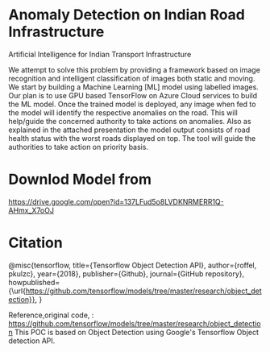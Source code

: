 # Anomaly Detection on Indian Road Infrastructure
Artificial Intelligence for Indian Transport Infrastructure

We attempt to solve this problem by providing a framework based on image recognition and intelligent classification of images both static and moving. We start by building a Machine Learning [ML] model using labelled images. 
Our plan is to use GPU based TensorFlow on Azure Cloud services to build the ML model. 
Once the trained model is deployed, any image when fed to the model will identify the respective anomalies on the road. This will help/guide the concerned authority to take actions on anomalies. Also as explained in the attached presentation the model output consists of road health status with the worst roads displayed on top. The tool will guide the authorities to take action on priority basis.


# Downlod Model from
https://drive.google.com/open?id=137LFud5o8LVDKNRMERR1Q-AHmx_X7oOJ







# Citation
@misc{tensorflow,
  title={Tensorflow Object Detection API},
  author={roffel, pkulzc},
  year={2018},
  publisher={Github},
  journal={GitHub repository},
  howpublished={\url{https://github.com/tensorflow/models/tree/master/research/object_detection}},
}


Reference,original code, : https://github.com/tensorflow/models/tree/master/research/object_detection
This POC is based on Object Detection using Google's Tensorflow Object detection API.
